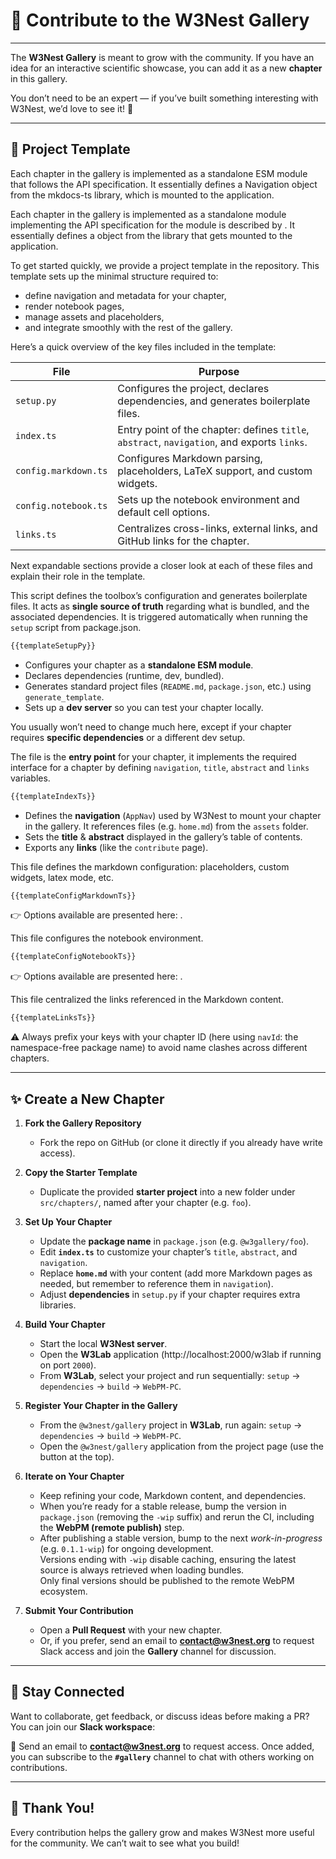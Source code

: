 # 🤝 Contribute to the W3Nest Gallery

---

The **W3Nest Gallery** is meant to grow with the community. If you have an idea for an interactive scientific showcase, you can add it as a new **chapter** in this gallery.

You don’t need to be an expert — if you’ve built something interesting with W3Nest, we’d love to see it! 🚀

---

## 📂 Project Template

Each chapter in the gallery is implemented as a standalone ESM module that follows the 
<api-link target="Chapter"></api-link> API specification.
It essentially defines a <ext-link target="mkdocs.Navigation">Navigation</ext-link> object 
from the <ext-link target="mkdocs">mkdocs-ts</ext-link> library, which is mounted to the application.

Each chapter in the gallery is implemented as a standalone module implementing the 
API specification for the module is described by <api-link target="Chapter"></api-link>. 
It essentially defines a <ext-link target="mkdocs.Navigation"></ext-link> object from the library 
<ext-link target="mkdocs"></ext-link> that gets mounted to the application.

To get started quickly, we provide a <github-link target="chapter-template">project template</github-link> 
in the repository.
This template sets up the minimal structure required to:

* define navigation and metadata for your chapter,
* render notebook pages,
* manage assets and placeholders,
* and integrate smoothly with the rest of the gallery.

Here’s a quick overview of the key files included in the template:

| File                 | Purpose                                                                                     |
| -------------------- | ------------------------------------------------------------------------------------------- |
| `setup.py`           | Configures the project, declares dependencies, and generates boilerplate files.             |
| `index.ts`           | Entry point of the chapter: defines `title`, `abstract`, `navigation`, and exports `links`. |
| `config.markdown.ts` | Configures Markdown parsing, placeholders, LaTeX support, and custom widgets.               |
| `config.notebook.ts` | Sets up the notebook environment and default cell options.                                  |
| `links.ts`           | Centralizes cross-links, external links, and GitHub links for the chapter.                  |


Next expandable sections provide a closer look at each of these files and explain their role in the template.

<note level="example" expandable="true" title="setup.py" icon="fas fa-file">

This script defines the toolbox’s configuration and generates boilerplate files.
It acts as **single source of truth** regarding what is bundled, and the associated dependencies. 
It is triggered automatically when running the `setup` script from package.json.

```py
{{templateSetupPy}}
```

* Configures your chapter as a **standalone ESM module**.
* Declares dependencies (runtime, dev, bundled).
* Generates standard project files (`README.md`, `package.json`, etc.) using `generate_template`.
* Sets up a **dev server** so you can test your chapter locally.

You usually won’t need to change much here, except if your chapter requires **specific dependencies** or a different 
dev setup.

</note>

<note level="example" expandable="true" title="index.ts" icon="fas fa-file">

The file is the **entry point** for your chapter, it implements the required interface for a chapter by defining
`navigation`, `title`, `abstract` and `links` variables.

```ts
{{templateIndexTs}}
```

* Defines the **navigation** (`AppNav`) used by W3Nest to mount your chapter in the gallery. It references files 
  (e.g. `home.md`) from the `assets` folder.
* Sets the **title** & **abstract** displayed in the gallery’s table of contents.
* Exports any **links** (like the `contribute` page).

</note>


<note level="example" expandable="true" title="config.markdown.ts" icon="fas fa-file">

This file defines the markdown configuration: placeholders, custom widgets, latex mode, etc.

```ts
{{templateConfigMarkdownTs}}
```

👉 Options available are presented here: <ext-link target="mkdocs.MdParsingOptions"></ext-link>.

</note>

<note level="example" expandable="true" title="config.notebook.ts" icon="fas fa-file">

This file configures the notebook environment.

```ts
{{templateConfigNotebookTs}}
```

👉 Options available are presented here: <ext-link target="mkdocs.NotebookViewParameters"></ext-link>.

</note>

<note level="example" expandable="true" title="links.ts" icon="fas fa-file">

This file centralized the links referenced in the Markdown content.

```ts
{{templateLinksTs}}
```
⚠️ Always prefix your keys with your chapter ID (here using `navId`: the namespace-free package name) 
to avoid name clashes across different chapters.

</note>

---

## ✨ Create a New Chapter

1. **Fork the Gallery Repository**

   * Fork the repo on GitHub (or clone it directly if you already have write access).

2. **Copy the Starter Template**

   * Duplicate the provided **starter project** into a new folder under `src/chapters/`, named after your chapter 
    (e.g. `foo`).

3. **Set Up Your Chapter**

   * Update the **package name** in `package.json` (e.g. `@w3gallery/foo`).
   * Edit **`index.ts`** to customize your chapter’s `title`, `abstract`, and `navigation`.
   * Replace **`home.md`** with your content (add more Markdown pages as needed, but remember to reference them in 
     `navigation`).
   * Adjust **dependencies** in `setup.py` if your chapter requires extra libraries.

4. **Build Your Chapter**

   * Start the local **W3Nest server**.
   * Open the **W3Lab** application 
     (<ext-link target="w3lab">http://localhost:2000/w3lab</ext-link> if running on 
     port `2000`).
   * From **W3Lab**, select your project and run sequentially:
     `setup` → `dependencies` → `build` → `WebPM-PC`.

5. **Register Your Chapter in the Gallery**

   * From the `@w3nest/gallery` project in **W3Lab**, run again:
     `setup` → `dependencies` → `build` → `WebPM-PC`.
   * Open the `@w3nest/gallery` application from the project page (use the <i class="fas fa-play"></i> button at the top).
  
6. **Iterate on Your Chapter**

   * Keep refining your code, Markdown content, and dependencies.
   * When you’re ready for a stable release, bump the version in `package.json` (removing the `-wip` suffix) and rerun 
     the CI, including the **WebPM (remote publish)** step.
   * After publishing a stable version, bump to the next *work-in-progress* (e.g. `0.1.1-wip`) for ongoing development.
     <note level="question" title="Why use `-wip`?" expandable="true">  
     Versions ending with `-wip` disable caching, ensuring the latest source is always retrieved when loading bundles.  
     Only final versions should be published to the remote WebPM ecosystem.  
     </note>  

7. **Submit Your Contribution**

   * Open a **Pull Request** with your new chapter.
   * Or, if you prefer, send an email to **[contact@w3nest.org](mailto:contact@w3nest.org)** to request Slack 
     access and join the **Gallery** channel for discussion.

---

## 📨 Stay Connected

Want to collaborate, get feedback, or discuss ideas before making a PR?
You can join our **Slack workspace**:

📧 Send an email to **[contact@w3nest.org](mailto:contact@w3nest.org)** to request access.
Once added, you can subscribe to the **`#gallery`** channel to chat with others working on contributions.

---

## 🌟 Thank You!

Every contribution helps the gallery grow and makes W3Nest more useful for the community.
We can’t wait to see what you build!
